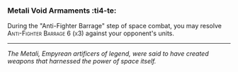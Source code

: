 ### **Metali Void Armaments** :ti4-te:

During the "Anti-Fighter Barrage" step of space combat, you may resolve <span style="font-variant:small-caps;">Anti-Fighter Barrage 6 (x3)</span> against your opponent's units.

---

_The Metali, Empyrean artificers of legend, were said to have created weapons that harnessed the power of space itself._
